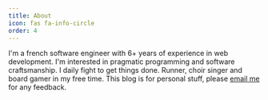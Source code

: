 ```yaml
---
title: About
icon: fas fa-info-circle
order: 4
---
```


I'm a french software engineer with 6+ years of experience in web development. I'm interested in pragmatic programming and software craftsmanship. I daily fight to get things done. Runner, choir singer and board gamer in my free time. This blog is for personal stuff, please [email me](mailto:leonard.beck@gmail.com) for any feedback.